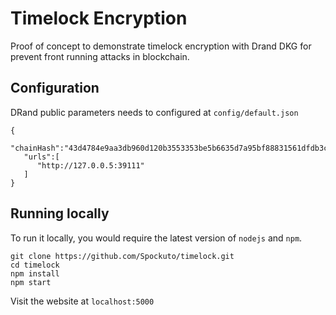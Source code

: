 # Timelock Encryption

Proof of concept to demonstrate timelock encryption with Drand DKG for prevent front running attacks in blockchain.

## Configuration
DRand public parameters needs to configured at ``config/default.json``
```
{
   "chainHash":"43d4784e9aa3db960d120b3553353be5b6635d7a95bf88831561dfdb3c7c8099",
   "urls":[
      "http://127.0.0.5:39111"
   ]
}
```
## Running locally
To run it locally, you would require the latest version of ``nodejs`` and ``npm``. 

```
git clone https://github.com/Spockuto/timelock.git
cd timelock
npm install
npm start
```
Visit the website at ``localhost:5000``